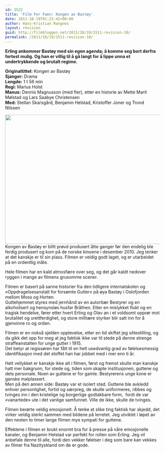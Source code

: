 ```yaml
---
id: 1522
title: 'Film For Faen: Kongen av Bastøy'
date: 2011-10-19T01:22:42+00:00
author: Hans-Kristian Rangnes
layout: revision
guid: http://filmbloggen.net/2011/10/19/1511-revision-10/
permalink: /2011/10/19/1511-revision-10/
---
```

**Erling ankommer Bastøy med sin egen agenda; å komme seg bort derfra fortest mulig. Og han er villig til å gå langt for å lippe unna et undertrykkende og brutalt regime.**

**Originaltittel:** Kongen av Bastøy  
**Sjanger:** Drama  
**Lengde:** 1 t 56 min  
**Regi:** Marius Holst  
**Manus:** Dennis Magnusson (med fler), etter en historie av Mette Marit Mølstad og Lars Saabye Christensen  
**Med:** Stellan Skarsgård, Benjamin Helstad, Kristoffer Joner og Trond Nilssen

<a href="http://filmbloggen.net/2011/10/19/film-for-faen-kongen-av-bastoy/kongen-av-bastoy-bilde-4/" rel="attachment wp-att-1512"><img class="size-full wp-image-1512 alignnone" src="http://filmbloggen.net/wp-content/uploads//2011/10/Kongen-av-Bastoy-bilde-4.jpg" alt="" width="620" height="420" /></a>  
Kongen av Bastøy er blitt prøvd produsert åtte ganger før den endelig ble ferdig produsert og kom på de norske kinoene i desember 2010. Jeg tenker at det kanskje er til sin plass. Filmen er veldig godt laget, og er utarbeidet på en ordentlig måte.

Hele filmen har en kald atmosfære over seg, og det går kaldt nedover ryggen i mange av filmens grusomme scener.

Filmen er basert på sanne historier fra den tidligere internatskolen og «Oppdragelsesanstalt for forsømte Gutter» på øya Bastøy i Oslofjorden mellom Moss og Horten.  
Guttehjemmet styres med jernhånd av en autoritær Bestyrer og en alkoholisert og hensynsløs husfar Bråthen. Etter en mislykket flukt og en tragisk hendelse, fører etter hvert Erling og Olav an i et voldsomt opprør mot brutalitet og urettferdighet, og store militære styrker blir satt inn for å gjenvinne ro og orden.

Filmen er en nokså sjelden opplevelse, etter en tid skiftet jeg sittestilling, og da gikk det opp for meg at jeg faktisk ikke var til stede på denne strenge straffeanstalten for unge gutter i 1915.  
Det betyr at regissøren har fått til en helt usedvanlig grad av følelsesmessig identifikasjon med det stoffet han har jobbet med i mer enn ti år.

Helt vellykket er kanskje ikke alt i filmen, først og fremst skulle man kanskje hatt mer bakgrunn, for stede og, tiden som skapte institusjonen, guttene og dets personale. Noen av guttene er for gamle. Bestyrerens unge kone er ganske malplassert.  
Men på den annen side: Bastøy var et isolert sted. Guttene ble avkledd enhver personlighet, fortid og særpreg, de skulle uniformeres, ribbes og tvinges inn i den kristelige og borgerlige godtakbare form,  fordi de var «vanartede» ute i det vanlige samfunnet. Ville de ikke, skulle de tvinges.

Filmen berørte veldig emosjonelt. Å tenke at slike ting faktisk har skjedd, det virker veldig sterkt sammen med bildene på lerretet. Jeg utviklet i løpet av den nesten to timer lange filmen mye sympati for guttene.

Effektene i filmen er brukt enormt bra for å presse på våre emosjonelle kanaler, og Benjamin Helstad var perfekt for rollen som Erling. Jeg vil anbefale denne til alle, fordi den vekker følelser i deg som bare kan vekkes av filmer fra Nazityskland om de er gode.